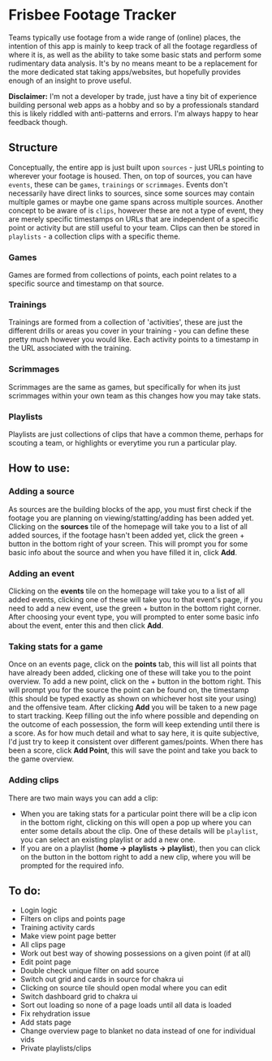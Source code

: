 # Frisbee Footage Tracker
Teams typically use footage from a wide range of (online) places, the intention
of this app is mainly to keep track of all the footage regardless
of where it is, as well as the ability to take some basic stats and perform
some rudimentary data analysis. It's by no means meant to be a replacement
for the more dedicated stat taking apps/websites, but hopefully provides
enough of an insight to prove useful.

**Disclaimer:** I'm not a developer by trade, just have a tiny bit
of experience building personal web apps as a hobby and so by a
professionals standard this is likely riddled with anti-patterns and errors.
I'm always happy to hear feedback though.

## Structure
Conceptually, the entire app is just built upon `sources` - just URLs pointing
to wherever your footage is housed. Then, on top of sources, you can have
`events`, these can be `games`, `trainings` or `scrimmages`. Events don't necessarily 
have direct links to sources, since some sources may contain multiple games or 
maybe one game spans across multiple sources. Another concept to be aware of
is `clips`, however these are not a type of event, they are merely specific 
timestamps on URLs that are independent of a specific point or activity but are
still useful to your team. Clips can then be stored in `playlists` - a collection
clips with a specific theme.

### Games
Games are formed from collections of points, each point relates to a specific
source and timestamp on that source.

### Trainings
Trainings are formed from a collection of 'activities', these are just
the different drills or areas you cover in your training - you can define
these pretty much however you would like. Each activity points to a timestamp
in the URL associated with the training.

### Scrimmages
Scrimmages are the same as games, but specifically for when its just scrimmages
within your own team as this changes how you may take stats.

### Playlists
Playlists are just collections of clips that have a common theme, perhaps for
scouting a team, or highlights or everytime you run a particular play.


## How to use:

### Adding a source
As sources are the building blocks of the app, you must first check if the footage
you are planning on viewing/statting/adding has been added yet. Clicking on the
**sources** tile of the homepage will take you to a list of all added sources, if
the footage hasn't been added yet, click the green + button in the bottom right
of your screen. This will prompt you for some basic info about the source and when
you have filled it in, click **Add**.

### Adding an event
Clicking on the **events** tile on the homepage will take you to a list of all
added events, clicking one of these will take you to that event's page, if
you need to add a new event, use the green + button in the bottom right corner.
After choosing your event type, you will prompted to enter some basic info about
the event, enter this and then click **Add**.

### Taking stats for a game
Once on an events page, click on the **points** tab, this will list all points that
have already been added, clicking one of these will take you to the point overview.
To add a new point, click on the + button in the bottom right. This will prompt you
for the source the point can be found on, the timestamp (this should be typed exactly 
as shown on whichever host site your using) and the offensive team. After clicking **Add**
you will be taken to a new page to start tracking. Keep filling out the info where
possible and depending on the outcome of each possession, the form will keep extending
until there is a score. As for how much detail and what to say here, it is quite subjective,
I'd just try to keep it consistent over different games/points. When there has been a score,
click **Add Point**, this will save the point and take you back to the game overview.

### Adding clips
There are two main ways you can add a clip:
- When you are taking stats for a particular point there will be a clip icon in the
bottom right, clicking on this will open a pop up where you can enter some details
about the clip. One of these details will be `playlist`, you can select an existing 
playlist or add a new one.
- If you are on a playlist (**home -> playlists -> playlist**), then you can click on
the button in the bottom right to add a new clip, where you will be prompted for 
the required info.

## To do:
- Login logic
- Filters on clips and points page
- Training activity cards
- Make view point page better
- All clips page
- Work out best way of showing possessions on a given point (if at all)
- Edit point page
- Double check unique filter on add source
- Switch out grid and cards in source for chakra ui
- Clicking on source tile should open modal where you can edit
- Switch dashboard grid to chakra ui
- Sort out loading so none of a page loads until all data is loaded
- Fix rehydration issue
- Add stats page
- Change overview page to blanket no data instead of one for individual vids
- Private playlists/clips



